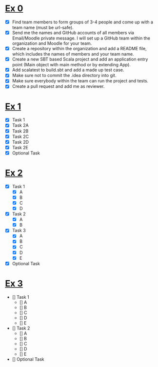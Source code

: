 # [Ex 0](https://github.com/WT2-Scala-and-ZIO-SoSe2021/homework/blob/main/Exercise_0.md)

- [x] Find team members to form groups of 3-4 people and come up with a team name (must be url-safe).
- [x] Send me the names and GitHub accounts of all members via Email/Moodle private message. I will set up a GitHub team within the organization and Moodle for your team.
- [x] Create a repository within the organization and add a README file, which includes the names of members and your team name.
- [x] Create a new SBT based Scala project and add an application entry point (Main object with main method or by extending App).
- [x] Add scalatest to build.sbt and add a made up test case.
- [x] Make sure not to commit the .idea directory into git.
- [x] Make sure everybody within the team can run the project and tests.
- [x] Create a pull request and add me as reviewer.

# [Ex 1](https://github.com/WT2-Scala-and-ZIO-SoSe2021/homework/blob/main/Exercise_1.md)

- [x] Task 1
- [x] Task 2A
- [x] Task 2B
- [x] Task 2C
- [x] Task 2D
- [x] Task 2E
- [x] Optional Task

# [Ex 2](https://github.com/WT2-Scala-and-ZIO-SoSe2021/homework/blob/main/Exercise_2.md)

- [x] Task 1
    - [x] A
    - [x] B
    - [x] C
    - [x] D
    
- [x] Task 2
    - [x] A
    - [x] B
- [x] Task 3
    - [x] A
    - [x] B
    - [x] C
    - [x] D
    - [x] E
- [x] Optional Task

# [Ex 3](https://github.com/WT2-Scala-and-ZIO-SoSe2021/homework/blob/main/Exercise_3.md)

- [] Task 1
  - [] A
  - [] B
  - [] C
  - [] D
  - [] E
- [] Task 2
  - [] A
  - [] B
  - [] C
  - [] D
  - [] E
- [] Optional Task

